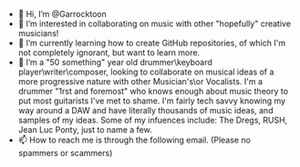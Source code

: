- 👋 Hi, I’m @Garrocktoon
- 👀 I’m interested in collaborating on music with other "hopefully" creative musicians!
- 🌱 I’m currently learning how to create GitHub repositories, of which I'm not completely ignorant, but want to learn more.
- 💞️ I’m a "50 something" year old drummer\keyboard player\writer\composer, looking to collaborate on musical ideas of a more progressive nature with other Musician's\or Vocalists. I'm a drummer "1rst and foremost" who knows enough about music theory to put most guitarists I've met to shame. I'm fairly tech savvy knowing my way around a DAW and have literally thousands of music ideas, and samples of my ideas. Some of my infuences include: The Dregs, RUSH, Jean Luc Ponty, just to name a few.
- 📫 How to reach me is through the following email. (Please no spammers or scammers)

<!---
Garrocktoon/Garrocktoon is a ✨ special ✨ repository because its `README.md` (this file) appears on your GitHub profile.
You can click the Preview link to take a look at your changes.
--->
